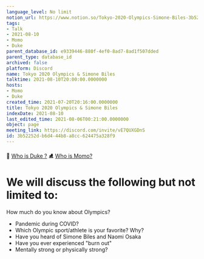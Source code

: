 ```yaml
---
language_level: No limit
notion_url: https://www.notion.so/Tokyo-2020-Olympics-Simone-Biles-3b52252db6d444b8a8cc624475a328f9
tags:
- Talk
- 2021-08-10
- Momo
- Duke
parent_database_id: e9339446-880f-4ef0-8ad7-8ad1f507dded
parent_type: database_id
archived: false
platform: Discord
name: Tokyo 2020 Olympics & Simone Biles
talktime: 2021-08-10T20:00:00.0000000
hosts:
- Momo
- Duke
created_time: 2021-07-20T20:16:00.0000000
title: Tokyo 2020 Olympics & Simone Biles
indexDate: 2021-08-10
last_edited_time: 2021-08-06T00:21:00.0000000
object: page
meeting_link: https://discord.com/invite/vE7QUXGDnS
id: 3b52252d-b6d4-44b8-a8cc-624475a328f9
---
```



👑   [Who is Duke ?](/e0958ccc596f4efea798c99507f0f16e) 
⛸️  [Who is Momo?](/23f0f26c7f1547c0b08477c0c6f1f461) 

# We will discuss the following but not limited to:
How much do you know about Olympics?
   - Pandemic during COVID?
   - Which Olympic sport/athlete is your favorite? Why?
   - Have you heard of Simone Biles and Naomi Osaka
   - Have you ever experienced "burn out"
   - Mentally strong or physically strong?




